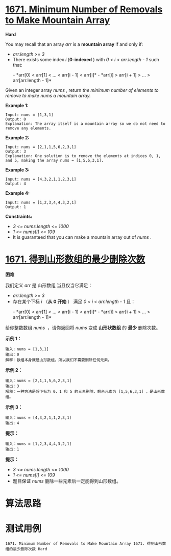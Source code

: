 # [1671. Minimum Number of Removals to Make Mountain Array][enTitle]

**Hard**

You may recall that an array  *arr*  is a **mountain array**  if and only if:

-  *arr.length >= 3*  
- There exists some index  *i*  (**0-indexed** ) with  *0 < i < arr.length - 1*  such that: 
 <ul> 
  -  *arr[0] < arr[1] < ... < arr[i - 1] < arr[i]*  
  -  *arr[i] > arr[i + 1] > ... > arr[arr.length - 1]*  
 </ul> 

Given an integer array  *nums* ​​​, return  *the minimum number of elements to remove to make*  *nums*  *a mountain array.* 



**Example 1:** 

```
Input: nums = [1,3,1]
Output: 0
Explanation: The array itself is a mountain array so we do not need to remove any elements.

```

**Example 2:** 

```
Input: nums = [2,1,1,5,6,2,3,1]
Output: 3
Explanation: One solution is to remove the elements at indices 0, 1, and 5, making the array nums = [1,5,6,3,1].

```

**Example 3:** 

```
Input: nums = [4,3,2,1,1,2,3,1]
Output: 4

```

**Example 4:** 

```
Input: nums = [1,2,3,4,4,3,2,1]
Output: 1

```



**Constraints:** 

-  *3 <= nums.length <= 1000*  
-  *1 <= nums[i] <= 109*  
- It is guaranteed that you can make a mountain array out of  *nums* .


# [1671. 得到山形数组的最少删除次数][cnTitle]

**困难**

我们定义  *arr*  是 山形数组 当且仅当它满足：

-  *arr.length >= 3*  
- 存在某个下标  *i*  （**从 0 开始** ） 满足  *0 < i < arr.length - 1*  且： 
 <ul> 
  -  *arr[0] < arr[1] < ... < arr[i - 1] < arr[i]*  
  -  *arr[i] > arr[i + 1] > ... > arr[arr.length - 1]*  
 </ul> 

给你整数数组  *nums* ​ ，请你返回将  *nums*  变成 **山形状数组**  的​ **最少**  删除次数。



**示例 1：** 

```
输入：nums = [1,3,1]
输出：0
解释：数组本身就是山形数组，所以我们不需要删除任何元素。

```

**示例 2：** 

```
输入：nums = [2,1,1,5,6,2,3,1]
输出：3
解释：一种方法是将下标为 0，1 和 5 的元素删除，剩余元素为 [1,5,6,3,1] ，是山形数组。

```

**示例 3：** 

```
输入：nums = [4,3,2,1,1,2,3,1]
输出：4

```

**提示：** 

```
输入：nums = [1,2,3,4,4,3,2,1]
输出：1

```



**提示：** 

-  *3 <= nums.length <= 1000*  
-  *1 <= nums[i] <= 109*  
- 题目保证  *nums*  删除一些元素后一定能得到山形数组。




# 算法思路

# 测试用例
```
1671. Minimum Number of Removals to Make Mountain Array 1671. 得到山形数组的最少删除次数 Hard
```

[enTitle]: https://leetcode.com/problems/minimum-number-of-removals-to-make-mountain-array/
[cnTitle]: https://leetcode-cn.com/problems/minimum-number-of-removals-to-make-mountain-array/
